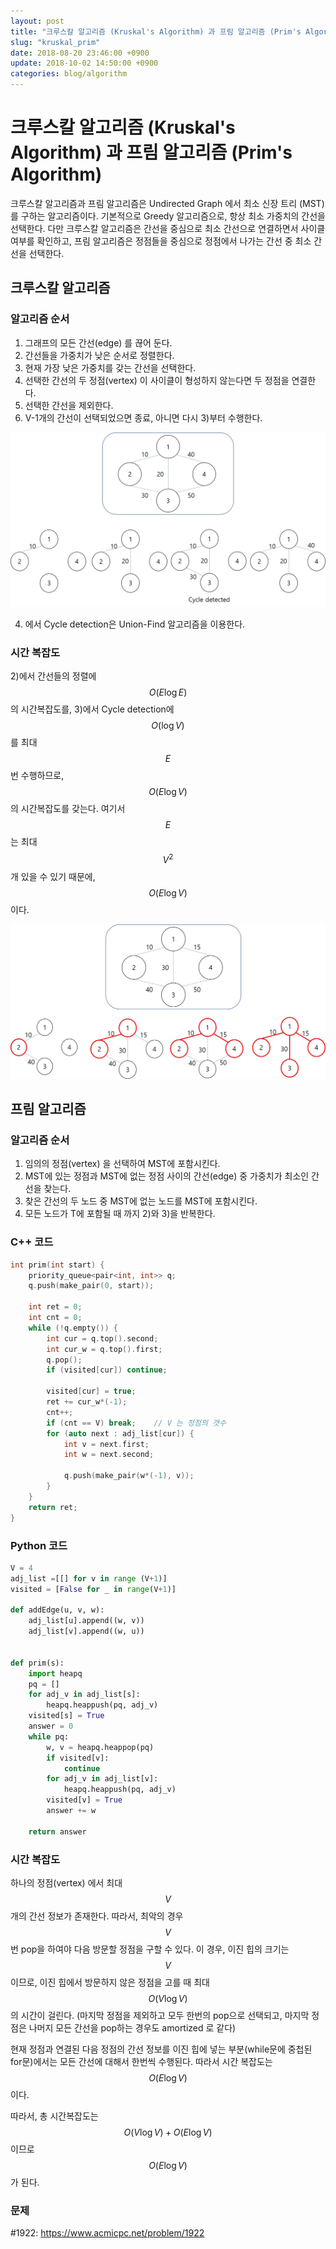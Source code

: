 ```yaml
---
layout: post
title: "크루스칼 알고리즘 (Kruskal's Algorithm) 과 프림 알고리즘 (Prim's Algorithm)"
slug: "kruskal_prim"
date: 2018-08-20 23:46:00 +0900
update: 2018-10-02 14:50:00 +0900
categories: blog/algorithm
---
```




# 크루스칼 알고리즘 (Kruskal's Algorithm) 과 프림 알고리즘 (Prim's Algorithm)

크루스칼 알고리즘과 프림 알고리즘은 Undirected Graph 에서 최소 신장 트리 (MST) 를 구하는 알고리즘이다. 기본적으로 Greedy 알고리즘으로, 항상 최소 가중치의 간선을 선택한다. 다만 크루스칼 알고리즘은 간선을 중심으로 최소 간선으로 연결하면서 사이클 여부를 확인하고, 프림 알고리즘은 정점들을 중심으로 정점에서 나가는 간선 중 최소 간선을 선택한다.



## 크루스칼 알고리즘

### 알고리즘 순서

1) 그래프의 모든 간선(edge) 를 끊어 둔다.
2) 간선들을 가중치가 낮은 순서로 정렬한다. 
3) 현재 가장 낮은 가중치를 갖는 간선을 선택한다. 
4) 선택한 간선의 두 정점(vertex) 이 사이클이 형성하지 않는다면 두 정점을 연결한다. 
5) 선택한 간선을 제외한다. 
6) V-1개의 간선이 선택되었으면 종료, 아니면 다시 3)부터 수행한다.

![kruskal.jpg](https://github.com/sjnov11/sjnov11.github.com/blob/master/_img/2018/08/20/kruskal.jpg?raw=true)

4) 에서 Cycle detection은 Union-Find 알고리즘을 이용한다.



### 시간 복잡도

2)에서 간선들의 정렬에 $$O(E\log{E})$$ 의 시간복잡도를, 
3)에서 Cycle detection에 $$O(\log{V})$$ 를 최대 $$E$$ 번 수행하므로, $$O(E\log{V})$$ 의 시간복잡도를 갖는다. 여기서 $$E$$ 는 최대 $$V^2$$ 개 있을 수 있기 때문에, $$O(E\log{V})$$ 이다.

![prim.jpg](https://github.com/sjnov11/sjnov11.github.com/blob/master/_img/2018/08/20/prim.jpg?raw=true)



## 프림 알고리즘

### 알고리즘 순서

1) 임의의 정점(vertex) 을 선택하여 MST에 포함시킨다.
2) MST에 있는 정점과 MST에 없는 정점 사이의 간선(edge) 중 가중치가 최소인 간선을 찾는다.
3) 찾은 간선의 두 노드 중 MST에 없는 노드를 MST에 포함시킨다.
4) 모든 노드가 T에 포함될 때 까지 2)와 3)을 반복한다.



### C++ 코드

```c++
int prim(int start) {
	priority_queue<pair<int, int>> q;
	q.push(make_pair(0, start));
	
	int ret = 0;
    int cnt = 0;
	while (!q.empty()) {
		int cur = q.top().second;
		int cur_w = q.top().first;
		q.pop();
		if (visited[cur]) continue;
        
		visited[cur] = true;
		ret += cur_w*(-1);
        cnt++;        
        if (cnt == V) break; 	// V 는 정점의 갯수
		for (auto next : adj_list[cur]) {
			int v = next.first;
			int w = next.second;

			q.push(make_pair(w*(-1), v));
		}
	}
	return ret;
}
```



### Python 코드

```python
V = 4
adj_list =[[] for v in range (V+1)]
visited = [False for _ in range(V+1)]

def addEdge(u, v, w):
    adj_list[u].append((w, v))
    adj_list[v].append((w, u))


def prim(s):
    import heapq
    pq = []
    for adj_v in adj_list[s]:
        heapq.heappush(pq, adj_v)
    visited[s] = True
    answer = 0
    while pq:
        w, v = heapq.heappop(pq)
        if visited[v]:
            continue
        for adj_v in adj_list[v]:
            heapq.heappush(pq, adj_v)
        visited[v] = True
        answer += w

    return answer
```



### 시간 복잡도

하나의 정점(vertex) 에서 최대 $$V$$ 개의 간선 정보가 존재한다. 따라서, 최악의 경우 $$V$$ 번 pop을 하여야 다음 방문할 정점을 구할 수 있다. 이 경우, 이진 힙의 크기는 $$V$$ 이므로, 이진 힙에서 방문하지 않은 정점을 고를 때 최대 $$O(V\log{V})$$ 의 시간이 걸린다. (마지막 정점을 제외하고 모두 한번의 pop으로 선택되고, 마지막 정점은 나머지 모든 간선을 pop하는 경우도 amortized 로 같다)

현재 정점과 연결된 다음 정점의 간선 정보를 이진 힙에 넣는 부분(while문에 중첩된 for문)에서는 모든 간선에 대해서 한번씩 수행된다. 따라서 시간 복잡도는 $$O(E\log{V})$$ 이다.

따라서, 총 시간복잡도는 $$O(V\log{V}) + O(E\log{V})$$ 이므로 $$O(E\log{V})$$ 가 된다.

### 문제

#1922: https://www.acmicpc.net/problem/1922